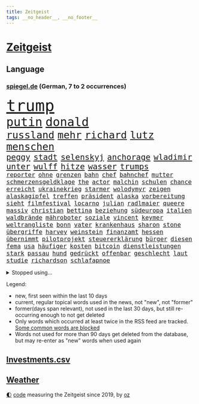 ```yaml
---
title: Zeitgeist
tags: __no_header__, __no_footer__
---
```


# [Zeitgeist](https://oliz.io/zeitgeist/)

## Language

<h3><a href="https://www.spiegel.de" target="_blank">spiegel.de</a> (German, 7 to 2 occurrences)</h3>
<p style="font-family:monospace">
<span style="font-size:32pt"><a href="news_links.html#trump" class="current">trump</a></span>
<br>
<span style="font-size:24pt"><a href="news_links.html#putin" class="current">putin</a></span>
<span style="font-size:24pt"><a href="news_links.html#donald" class="current">donald</a></span>
<br>
<span style="font-size:20pt"><a href="news_links.html#russland" class="current">russland</a></span>
<span style="font-size:20pt"><a href="news_links.html#mehr" class="current">mehr</a></span>
<span style="font-size:20pt"><a href="news_links.html#richard" class="current">richard</a></span>
<span style="font-size:20pt"><a href="news_links.html#lutz" class="current">lutz</a></span>
<span style="font-size:20pt"><a href="news_links.html#menschen" class="current">menschen</a></span>
<br>
<span style="font-size:16pt"><a href="news_links.html#peggy" class="new">peggy</a></span>
<span style="font-size:16pt"><a href="news_links.html#stadt" class="current">stadt</a></span>
<span style="font-size:16pt"><a href="news_links.html#selenskyj" class="current">selenskyj</a></span>
<span style="font-size:16pt"><a href="news_links.html#anchorage" class="new">anchorage</a></span>
<span style="font-size:16pt"><a href="news_links.html#wladimir" class="current">wladimir</a></span>
<span style="font-size:16pt"><a href="news_links.html#unter" class="current">unter</a></span>
<span style="font-size:16pt"><a href="news_links.html#wulff" class="new">wulff</a></span>
<span style="font-size:16pt"><a href="news_links.html#hitze" class="current">hitze</a></span>
<span style="font-size:16pt"><a href="news_links.html#wasser" class="current">wasser</a></span>
<span style="font-size:16pt"><a href="news_links.html#trumps" class="current">trumps</a></span>
<br>
<span style="font-size:12pt"><a href="news_links.html#reporter" class="current">reporter</a></span>
<span style="font-size:12pt"><a href="news_links.html#ohne" class="current">ohne</a></span>
<span style="font-size:12pt"><a href="news_links.html#grenzen" class="current">grenzen</a></span>
<span style="font-size:12pt"><a href="news_links.html#bahn" class="current">bahn</a></span>
<span style="font-size:12pt"><a href="news_links.html#chef" class="current">chef</a></span>
<span style="font-size:12pt"><a href="news_links.html#bahnchef" class="current">bahnchef</a></span>
<span style="font-size:12pt"><a href="news_links.html#mutter" class="current">mutter</a></span>
<span style="font-size:12pt"><a href="news_links.html#schmerzensgeldklage" class="new">schmerzensgeldklage</a></span>
<span style="font-size:12pt"><a href="news_links.html#the" class="current">the</a></span>
<span style="font-size:12pt"><a href="news_links.html#actor" class="new">actor</a></span>
<span style="font-size:12pt"><a href="news_links.html#malchin" class="new">malchin</a></span>
<span style="font-size:12pt"><a href="news_links.html#schulen" class="current">schulen</a></span>
<span style="font-size:12pt"><a href="news_links.html#chance" class="current">chance</a></span>
<span style="font-size:12pt"><a href="news_links.html#erreicht" class="current">erreicht</a></span>
<span style="font-size:12pt"><a href="news_links.html#ukrainekrieg" class="current">ukrainekrieg</a></span>
<span style="font-size:12pt"><a href="news_links.html#starmer" class="current">starmer</a></span>
<span style="font-size:12pt"><a href="news_links.html#wolodymyr" class="current">wolodymyr</a></span>
<span style="font-size:12pt"><a href="news_links.html#zeigen" class="current">zeigen</a></span>
<span style="font-size:12pt"><a href="news_links.html#alaskagipfel" class="new">alaskagipfel</a></span>
<span style="font-size:12pt"><a href="news_links.html#treffen" class="current">treffen</a></span>
<span style="font-size:12pt"><a href="news_links.html#präsident" class="current">präsident</a></span>
<span style="font-size:12pt"><a href="news_links.html#alaska" class="current">alaska</a></span>
<span style="font-size:12pt"><a href="news_links.html#vorbereitung" class="current">vorbereitung</a></span>
<span style="font-size:12pt"><a href="news_links.html#sieht" class="current">sieht</a></span>
<span style="font-size:12pt"><a href="news_links.html#filmfestival" class="new">filmfestival</a></span>
<span style="font-size:12pt"><a href="news_links.html#locarno" class="new">locarno</a></span>
<span style="font-size:12pt"><a href="news_links.html#julian" class="current">julian</a></span>
<span style="font-size:12pt"><a href="news_links.html#radlmaier" class="new">radlmaier</a></span>
<span style="font-size:12pt"><a href="news_links.html#queere" class="current">queere</a></span>
<span style="font-size:12pt"><a href="news_links.html#massiv" class="current">massiv</a></span>
<span style="font-size:12pt"><a href="news_links.html#christian" class="current">christian</a></span>
<span style="font-size:12pt"><a href="news_links.html#bettina" class="new">bettina</a></span>
<span style="font-size:12pt"><a href="news_links.html#beziehung" class="current">beziehung</a></span>
<span style="font-size:12pt"><a href="news_links.html#südeuropa" class="current">südeuropa</a></span>
<span style="font-size:12pt"><a href="news_links.html#italien" class="current">italien</a></span>
<span style="font-size:12pt"><a href="news_links.html#waldbrände" class="current">waldbrände</a></span>
<span style="font-size:12pt"><a href="news_links.html#mähroboter" class="current">mähroboter</a></span>
<span style="font-size:12pt"><a href="news_links.html#soziale" class="current">soziale</a></span>
<span style="font-size:12pt"><a href="news_links.html#vincent" class="current">vincent</a></span>
<span style="font-size:12pt"><a href="news_links.html#keymer" class="current">keymer</a></span>
<span style="font-size:12pt"><a href="news_links.html#weltrangliste" class="current">weltrangliste</a></span>
<span style="font-size:12pt"><a href="news_links.html#bonn" class="current">bonn</a></span>
<span style="font-size:12pt"><a href="news_links.html#vater" class="current">vater</a></span>
<span style="font-size:12pt"><a href="news_links.html#krankenhaus" class="current">krankenhaus</a></span>
<span style="font-size:12pt"><a href="news_links.html#sharon" class="current">sharon</a></span>
<span style="font-size:12pt"><a href="news_links.html#stone" class="current">stone</a></span>
<span style="font-size:12pt"><a href="news_links.html#übergriffe" class="current">übergriffe</a></span>
<span style="font-size:12pt"><a href="news_links.html#harvey" class="current">harvey</a></span>
<span style="font-size:12pt"><a href="news_links.html#weinstein" class="current">weinstein</a></span>
<span style="font-size:12pt"><a href="news_links.html#finanzamt" class="current">finanzamt</a></span>
<span style="font-size:12pt"><a href="news_links.html#hessen" class="current">hessen</a></span>
<span style="font-size:12pt"><a href="news_links.html#übernimmt" class="current">übernimmt</a></span>
<span style="font-size:12pt"><a href="news_links.html#pilotprojekt" class="current">pilotprojekt</a></span>
<span style="font-size:12pt"><a href="news_links.html#steuererklärung" class="current">steuererklärung</a></span>
<span style="font-size:12pt"><a href="news_links.html#bürger" class="current">bürger</a></span>
<span style="font-size:12pt"><a href="news_links.html#diesen" class="current">diesen</a></span>
<span style="font-size:12pt"><a href="news_links.html#fema" class="new">fema</a></span>
<span style="font-size:12pt"><a href="news_links.html#usa" class="current">usa</a></span>
<span style="font-size:12pt"><a href="news_links.html#häufiger" class="current">häufiger</a></span>
<span style="font-size:12pt"><a href="news_links.html#kosten" class="current">kosten</a></span>
<span style="font-size:12pt"><a href="news_links.html#bitcoin" class="current">bitcoin</a></span>
<span style="font-size:12pt"><a href="news_links.html#dienstleistungen" class="current">dienstleistungen</a></span>
<span style="font-size:12pt"><a href="news_links.html#stark" class="current">stark</a></span>
<span style="font-size:12pt"><a href="news_links.html#passau" class="current">passau</a></span>
<span style="font-size:12pt"><a href="news_links.html#hund" class="current">hund</a></span>
<span style="font-size:12pt"><a href="news_links.html#gedrückt" class="new">gedrückt</a></span>
<span style="font-size:12pt"><a href="news_links.html#offenbar" class="current">offenbar</a></span>
<span style="font-size:12pt"><a href="news_links.html#geschlecht" class="current">geschlecht</a></span>
<span style="font-size:12pt"><a href="news_links.html#laut" class="current">laut</a></span>
<span style="font-size:12pt"><a href="news_links.html#studie" class="current">studie</a></span>
<span style="font-size:12pt"><a href="news_links.html#richardson" class="current">richardson</a></span>
<span style="font-size:12pt"><a href="news_links.html#schlafapnoe" class="new">schlafapnoe</a></span>
</p>
<details>
<summary>Stopped using...</summary>
<p class="former" style="font-size:12pt">
leverkusen(1758) arsenal(1756) ausschreitungen(1756) generalsekretär(1756) hört(1756) unabhängige(1756) vfl(1756) bedrohung(1755) lindner(1755) vergewaltigt(1755) bücher(1754) erzielt(1754) kündigte(1753) sturm(1753) zurzeit(1753) österreichische(1753) 24(1752) persönlich(1752) rote(1752) steigenden(1752) volkswagen(1752) niederlage(1751) schießt(1751) tests(1751) coronapandemie(1750) leichen(1750) nationalmannschaft(1750) nummer(1750) san(1750) spanischen(1750) unterstützen(1750) zeichnet(1750) anspruch(1749) bloß(1749) konfrontiert(1749) wichtigste(1749) überlebt(1749) erscheinen(1748) gemeinden(1748) gereist(1748) identifiziert(1748) langer(1748) regime(1748) superstar(1748) wohnhaus(1748) bildung(1747) dienst(1747) geschossen(1747) hieß(1747) kämpfer(1747) radikale(1747) respekt(1747) reißt(1746) tieren(1746) lebte(1745) pariser(1745) verhindert(1745) wies(1745) armut(1744) einzug(1744) großbritanniens(1744) hass(1744) viktor(1744) fußballprofi(1742) polnische(1741) senkt(1741) eigentümer(1740) roten(1740) starker(1740) tausenden(1740) jahrhundert(1739) körperverletzung(1739) türkischen(1739) gesehen(1738) habeck(1738) verschwand(1738) rollen(1737) abgebrochen(1735) distanz(1735) verantwortung(1733) argentinien(1732) mangel(1730) münster(1730) immerhin(1726) real(1726) wind(1726) händler(1724) ringen(1724) holte(1723) gelingen(1722) kräfte(1720) herausforderung(1711) kontert(1708) entspannt(1704) teuren(1702) rakete(1699) rache(1696) milliardär(1639) strecken(1589) rumänien(1569) geehrt(1560) finanziert(1558) banken(1550) fachkräftemangel(1504) seither(1498) truppe(1493) zerstörte(1492) kilogramm(1481) kameras(1443) angestellten(1418) fifa(1418) hierzulande(1398) grünenpolitiker(1382) wichtiges(1378) euländer(1357) dutzenden(1342) schloss(1330) hochzeit(1307) ben(1301) verkündete(1296) ring(1289) krebs(1284) gelöst(1245) ankommt(1229) wiederaufbau(1213) regieren(1185) aufeinander(1175) unterliegt(1171) suchte(1166) kai(1163) galten(1147) andrew(1142) neustart(1133) 16jähriger(1122) weitergehen(1116) revolution(1102) durchs(1088) peru(1070) kriminalität(1044) irland(1037) wählt(1025) ignoriert(1019) zweifeln(1017) verbindungen(975) deutschlandticket(968) nico(963) nannte(940) erfolgreiche(931) springen(921) wand(920) alcaraz(919) verschleppt(906) karin(889) rostock(886) diesjährigen(875) älteren(866) errichten(858) umsetzen(857) drohte(836) staatsbürger(826) getrieben(820) vergeltung(818) kolleginnen(816) seltsame(813) genießen(807) 9(798) auflösung(759) militärisch(737) bewaffnete(734) geflohen(733) islamistische(730) häfen(729) schönste(728) argentiniens(722) dich(718) vertreiben(695) gewechselt(692) besserung(680) strafgerichtshof(671) überraschte(671) einander(667) sportlich(665) teslachef(664) zusammengestoßen(664) 2035(656) 85(652) beteiligung(644) reagierten(642) lustig(635) rafah(635) schlaf(632) attraktiver(631) bereiten(631) empfehlungen(623) ließe(606) tränen(606) kontrolliert(604) bundestagswahl(598) leise(596) simon(589) unwahrscheinlich(587) toni(576) huthis(574) nicole(574) huthimiliz(573) temu(573) rast(559) sendet(558) spannend(558) passagier(556) anhörung(548) rot(544) bestürzt(543) shein(540) inakzeptabel(529) sportlichen(526) kehl(525) historisch(524) sechste(521) klärt(518) 17jähriger(517) schätzt(517) mitspieler(514) lüge(513) mount(513) georg(503) bomben(499) boxen(497) bodo(493) jamal(492) musiala(492) techmilliardär(492) carlsen(485) studien(481) tennisspielerin(480) balkon(479) therapie(479) heimatland(478) fußballbund(475) bereut(467) polizistin(465) technischen(462) weltgrößten(459) relativ(458) rafael(454) erdgas(449) 28jährige(446) 46(446) anlegen(446) verbessert(446) begeisterung(441) gewachsen(440) forschenden(436) rutschen(434) m(430) klimawandels(419) psychologie(416) regierungspartei(416) trümmern(415) einrichtungen(402) vielfalt(397) jemanden(396) spürbar(396) stream(396) enttäuschung(395) 24jähriger(393) unsicher(391) menschlichen(385) auftritten(383) entsprechenden(378) atlantik(376) trauma(376) zugunsten(375) verbracht(374) café(373) feind(372) america(371) bundestags(369) löschen(369) zuversicht(369) samsung(366) behauptete(359) schau(357) sechsten(357) kalifornischen(350) vermeidet(349) grönland(348) kursk(344) abbau(343) liveblog(343) vergangen(341) wolf(341) abgebaut(339) kapital(339) frauenrechte(337) 82(335) gelangt(335) filialen(334) allgemeine(331) parallelen(330) aachen(328) austritt(326) 55(323) verrückte(321) kleinkind(318) sekunde(315) versteckte(315) bruchteil(313) legendären(312) zulässig(312) dunkle(306) pelicot(306) australischen(303) dieter(301) hadert(300) trendsport(298) beschossen(297) aufarbeitung(290) rettungswagen(290) superkraft(289) klimaaktivistin(287) voraussichtlich(287) t(283) führungskräfte(282) gestützt(281) mächtigsten(280) pink(279) göttingen(278) bürgern(274) strafzöllen(274) einflussnahme(272) flutkatastrophe(272) kita(272) pflegeversicherung(272) gemeinsamer(271) gerhard(270) 8(268) beliebter(268) dunkelheit(267) rwe(267) unfällen(267) 37jährige(266) fragwürdigen(266) kliniken(266) pyrotechnik(266) vollkommen(266) ikone(265) wehrpflicht(265) vermieter(262) ausstellung(261) überholen(261) kurden(260) kurdische(259) gerast(256) end(252) gewannen(252) installieren(251) wehtun(249) vermuten(248) antritt(245) antiken(244) brasilianer(241) energiekrise(241) begehrt(238) rubio(238) vergangenes(237) arbeitslos(236) einsatzes(236) wecken(236) konferenz(235) raketenangriffe(235) wohnungsbau(235) besonderer(233) kassen(233) genügend(230) umzingelt(230) löwe(229) schwebt(229) palliativarzt(228) strafgerichtshofs(228) sorgerecht(227) angekündigten(226) rätselhafte(226) 170(225) nervt(225) sprüche(225) günstiges(224) tränengas(224) konkurrent(223) rockband(223) unterschriften(223) aufzugeben(222) faire(222) niederzulegen(221) werner(221) bali(219) wirtschaftsministerium(219) dreh(218) zielte(217) assad(216) praktischen(216) bauern(215) unabhängig(215) abschneiden(214) ted(214) brad(213) dankbar(213) pitt(213) abschaffung(212) feministischen(212) verlockend(212) schwerem(210) staunen(209) vorsorge(209) bulgarien(208) tatverdacht(208) verpflichten(208) übergangsregierung(207) usaußenminister(205) geruch(204) kichatbot(204) veränderung(204) ausreichend(203) gastbeitrag(203) baustellen(202) juristische(201) adler(200) enthalten(200) farage(199) fließt(199) gefährdete(199) nigel(199) verlängern(199) bestens(198) exminister(197) feuerwehrleute(197) cruz(196) drama(195) stoff(195) einführung(194) veränderungen(194) johanna(193) sängers(193) thüringischen(192) w(192) regisseurin(191) überzogen(190) gentleman(189) weltall(189) 6000(187) profifußball(186) erteilen(184) rivale(184) eifel(183) hadern(183) rechtspopulist(183) verhaftung(183) dunkel(181) unglücksursache(181) usamerikanerin(180) gelobt(179) linkenpolitiker(179) preissteigerungen(179) ungültig(179) chile(178) gedenkfeier(177) bischof(176) agent(175) inn(175) misstrauensvotum(175) pädokriminelle(175) spiels(175) gerückt(174) nationalspielerin(174) autismus(173) schaible(173) dar(172) stephan(172) dankt(170) erfreut(170) markiert(170) sterne(170) schusswechsel(169) boomer(168) sand(168) inszenierung(167) pekings(167) trage(167) knieverletzung(166) roy(166) verfügt(166) defensive(165) großaufgebot(163) usamerikanischen(163) verdanken(162) millionenfach(161) sauber(161) zurückweisungen(161) aktuelles(160) lagern(159) liveanalyse(159) wahnsinn(159) überprüfung(157) emotional(156) 70000(155) ekrem(155) lehnen(155) verbrachte(155) zolldrohungen(155) billigware(154) zimmermann(154) darfur(153) krebsdiagnose(153) ramelow(153) bullshit(152) dick(152) schrumpfen(152) löscharbeiten(151) watch(151) vergleiche(150) einfuhr(149) supreme(149) fressen(148) shows(148) ausrichten(147) entfernten(147) legalen(147) parteifreunde(146) gestärkt(145) swinton(145) tilda(145) tribüne(144) professorin(142) schlimme(142) spdpolitikerin(142) erschaffen(141) freigang(140) fällig(140) roboter(140) tücken(140) kredite(139) river(139) riad(138) widerstands(138) zweck(138) anteilnahme(136) kopenhagen(136) oberhaupt(136) prien(136) 71jährige(135) moralische(135) arbeiterpartei(134) bestsellerautorin(134) rostocker(133) zerschlagung(133) lwiw(132) verpflichtungen(132) regierungsbündnis(131) vorliegt(131) regierungskoalition(130) zunutze(130) großbaustelle(129) carlo(128) freundlichkeit(128) gewaltigen(128) wagenknechts(128) überwindet(128) christine(127) linda(127) peppa(127) schwerpunkte(127) wutz(127) schwimmbad(126) bildungsministerin(125) schuf(125) kriegsfall(124) verkauften(124) übersteht(124) bruce(123) gekippt(123) machtmissbrauch(123) sportart(123) technologien(123) anzüge(122) zeitungen(122) erzeugen(121) etat(121) schossen(121) parat(120) schwanger(120) flieht(119) florenz(119) aggressive(118) anfällig(118) wehrmacht(118) schiffs(117) visa(117) aufmerksam(116) lego(116) vertraut(116) vorlage(116) ancelotti(115) fahndung(115) jordan(115) wartezeiten(115) nachhaltigkeit(114) nordfrankreich(114) labor(113) tatverdächtig(113) toskana(113) alexandria(112) gera(112) milliardensumme(112) stocken(112) präsidentschaftskandidaten(111) usexporte(111) jungs(110) nationalfeiertag(110) nukleare(110) unglaublich(110) verglichen(110) c(109) heimliche(109) mitbegründer(109) verleiht(109) verschwundenen(109) zufriedener(109) 160000(108) bewiesen(108) dosis(108) hürde(108) intensiven(108) i̇mamoğlu(108) mitternacht(108) ausgegangen(107) exfrau(107) streeck(107) ernennt(106) gebilligt(106) weltberühmt(105) ansagen(104) bevölkerungsschutz(104) handelskonflikt(104) olympique(104) sichere(104) zunehmen(104) flossen(103) gletscher(103) schmelzen(103) superheld(103) surfen(103) wiesen(103) klang(102) lichtjahre(102) sechsjähriger(102) angeht(101) bieber(101) tätigkeit(101) endspiel(100) schwäbischen(100) ultrarechte(100) völkerrechtler(100) hessens(99) schalten(99) ansprüche(98) europaparlament(98) isar(98) kampfansage(98) nichtbinär(98) bushido(97) expremier(97) palma(97) puppe(97) bernard(96) besitzen(96) thematisiert(96) andré(95) gegenseitig(95) legendäre(95) ligue(95) misstrauen(95) weggefährten(95) zurückschlagen(95) bunker(94) mad(94) quote(94) völkerrechts(94) leistungsfähigkeit(93) sensation(93) ausverkauft(92) bergab(92) menschenleben(92) residenz(92) 110(91) aushalten(91) barbie(91) isst(91) poel(91) rücksichtslosigkeit(91) träumte(91) angezählt(90) girl(90) trinkflasche(90) vereinbarungen(90) zerlegen(90) arm(89) kahl(89) leichtes(89) lästig(89) reisenden(89) schauspielern(89) wikinger(89) bistum(88) niederbayern(88) quereinsteiger(88) simbach(88) stadtbücherei(88) zollverhandlungen(88) entfremdet(87) institute(87) sony(87) verletzungspause(87) witz(87) abgerissen(86) datingprofil(86) duisburger(86) louisa(86) nebenkläger(86) platzt(86) techgiganten(86) akkus(85) eröffnen(85) fassade(85) fit(85) hexe(85) rein(85) beten(84) bibliothek(84) schwiegertochter(84) sohnes(84) sprengte(84) zorn(84) anrufe(83) topfavorit(83) verbleib(83) brustkrebs(82) meldeten(82) pädagogin(82) vorjahressieger(82) 2005(81) 3500(81) angegriffene(81) ussenator(81) 68(80) clips(80) erfahrene(80) geschassten(80) gittern(80) grünenfraktionsvize(80) landesverband(80) lehramtsstudium(80) linienrichter(80) lockte(80) shelton(80) verdeckte(80) zeremonie(80) bibi(79) björn(79) betreffen(78) bundespolizist(78) fremden(78) kurve(78) mitgliedern(78) zöllner(78) 20jährige(77) aggressiver(77) ertrinkt(77) lola(77) mittelmeerküste(77) toxisch(77) meinungen(76) ostchinesischen(76) privates(76) übergriffigen(76) abläuft(75) bedankt(75) bochums(75) dankeschön(75) kindesmissbrauch(75) packt(75) wasserversorgung(75) rückennummer(74) trösten(74) astronomen(73) europäern(73) faltbare(73) jahrzehnt(73) kriegsschiff(73) riechen(73) talente(73) täte(73) vorsprechen(73) 19jährigen(72) abgeleitet(72) angreiferin(72) ausgehungert(72) erklärungen(72) historischem(72) immobilienbesitzer(72) poulsen(72) yussuf(72) 175(71) modi(71) verschwörungserzählungen(71) überprüfen(71) besuchern(70) betrunkenen(70) lakilaki(70) lewotobi(70) durchbrechen(69) religion(69) western(69) überwunden(69) bekanntheit(68) eindrücklich(68) friedensstifter(68) kigeneriertes(68) sprachnachrichten(68) verdankt(68) zuflucht(68) abc(67) ausfall(67) gepflegt(67) hinterfragt(67) jüngster(67) kontaminiertes(67) lästige(67) sang(67) ehrung(66) falschbehauptungen(66) fleiß(66) maischberger(66) platten(66) rettungshubschrauber(66) vereinswechsel(66) vorsätzlich(66) wahrnimmt(66) bohlen(65) deutlichem(65) kivideos(65) landratsamt(65) mehrheitlich(65) atommächte(64) ausweg(64) brückeneinsturz(64) eingezogen(64) flussabwärts(64) gewalttätigen(64) planet(64) schrift(64) sexuellem(64) teamchef(64) till(64) brugger(63) cduinnenminister(63) dachten(63) hazel(63) mohammed(63) verdrängen(63) existenz(62) fußballmannschaft(62) geplagt(62) klingbeils(62) konflikten(62) konto(62) landschaft(62) langjähriger(62) magenkrebs(62) rennfahrer(62) unwürdigen(62) übertrumpft(62) benötigen(61) feueralarm(61) harmonie(61) zeitfahren(61) araghchi(60) kerle(60) remigration(60) sternerestaurant(60) unglaubliche(60) veranstalten(60) welterbestätte(60) betet(59) erfüllt(59) waldstück(59) berlinneukölln(58) bundestagsvizepräsident(58) feingefühl(58) fußballtrainer(58) grenzpolitik(58) iw(58) konzentrieren(58) p(58) polizeikräfte(58) speyer(58) aufgetreten(57) bag(57) bedrohungslage(57) daxkonzern(57) ernährungsunsicherheit(57) sorgerechtsstreit(57) tasche(57) verivox(57) zurückschicken(57) gefangene(56) hochzeitsgäste(56) interaktive(56) irren(56) kiste(56) spiegelbildungsnewsletter(56) starkoch(56) südamerikanischen(56) vicky(56) wutanfälle(56) angespannten(55) beschmiert(55) großkonzerne(55) schwänzen(55) warst(55) wochenbett(55) überspringt(55) ablösen(54) drittstaaten(54) gestochen(54) hits(54) lebensqualität(54) miene(54) schwamm(54) schwimmt(54) sündenböcke(54) verunstaltet(54) dickinson(53) dschihadisten(53) entwürfe(53) spucken(53) zurückweisung(53) 360(52) accessoire(52) brexit(52) entstanden(52) flügel(52) hausbesitzer(52) mehrjähriger(52) nadal(52) nationalistische(52) ausschließlich(51) elektronisches(51) härtetest(51) neutral(51) sauna(51) stießen(51) chelsea(50) fatih(50) olympiasieger(50) spanierinnen(50) überstanden(50) 23jährige(49) afdabgeordneten(49) bomb(49) busters(49) chefermittlerin(49) jessika(49) ohr(49) snow(49) asylsuchende(48) besitzerin(48) durchgeführt(48) elternpaar(48) johan(48) photovoltaik(48) schleuserbande(48) untreue(48) widerstände(48) 1300(47) absicht(47) booten(47) aufschlagen(46) brennpunkt(46) ekstase(46) enttäuschte(46) mitgebracht(46) nationaltorhüterin(46) niedergang(46) zurückweisen(46) ausbrechen(45) ausgiebig(45) gewalttat(45) gewartet(45) herrlich(45) längen(45) mahnung(45) reisfelder(45) vereinbarkeit(45) charmeoffensive(44) euwaren(44) extrainer(44) katastrophengebiet(44) mietpreisbremse(44) primär(44) siegemund(44) abenteuer(43) absurden(43) finanzieller(43) helferich(43) iaea(43) importaufschläge(43) rechtskonservative(43) verschüttet(43) 600000(42) fluglinien(42) kursierten(42) leuchtturms(42) taktieren(42) urananreicherung(42) 2010(41) errichtet(41) mitarbeitende(41) tennisspieler(41) anstelle(40) drogenboss(40) gravierende(40) marseille(40) panzerfäusten(40) schuhen(40) verborgene(40) züchten(40) enttäuschend(39) medizinisches(39) ruhiger(39) sbu(39) sparmaßnahmen(39) stadtwald(39) anzunehmen(38) auftaktspiel(38) deutschlandtickets(38) feminismus(38) ideale(38) iga(38) iron(38) parlamentspräsidentin(38) substanz(38) verkehren(38) zurückfordern(38) świątek(38) anführt(37) digitalsteuer(37) druckmittel(37) lena(37) maskenermittlerin(37) milliardensummen(37) millionenstadt(37) natoostflanke(37) nächstem(37) eruption(36) lokale(36) mühle(36) rentnerinnen(36) subventionen(36) umkehr(36) vermieten(36) alfons(35) empathie(35) innenpolitischen(35) monatlich(35) schuhbeck(35) voneinander(35) weltpolitik(35) ästhetik(35) handle(34) limitiert(34) somaliern(34) stürmt(34) süddeutsche(34) belarussin(33) bundesdrogenbeauftragten(33) strände(33) westukraine(33) erschreckend(32) geert(32) geträumt(32) polnischer(32) wilders(32) india(31) schlammschlacht(31) wirksame(31) afghanische(30) guido(30) maja(30) mitgliedstaaten(30) ngo(30) rollt(30) schädlich(30) generalsanierung(29) piltz(29) taschen(29) tennisstar(29) einwohnern(28) ferne(28) aevor(27) pool(27) unterwandern(27) zuwachs(27) ausfallen(26) israelirankrieg(26) avignon(25) betrügern(25) bundesstaates(25) ehud(25) euabgeordnete(25) rechner(25) schläge(25) verzweiflung(25) work(25) lópez(24) mittels(24) populärsten(24) regenbogenflaggen(24) steuersenkungen(24) todkranken(24) atombehörde(23) drohnenattacken(23) einräumen(23) geldanlage(23) gewaltsame(23) heiße(23) israelirankonflikt(23) schmitz(23) topspielerinnen(23) vorwurfs(23) auswärtiges(22) erstrundenaus(22) krankenschwester(22) unwegsamem(22) vorsichtig(22) badestellen(21) bevorzugt(21) defekt(21) dog(21) ecken(21) gujarat(21) infektionen(21) kohle(21) maskenkäufe(21) unicef(21) betrugsvorwürfe(20) feiernder(20) kuba(20) medizinische(20) bauten(19) berufe(19) carlson(19) frachtschiff(19) lieferte(19) preiserhöhung(19) tucker(19) wundersame(19) damaliger(18) eingangsbereich(18) eiskalt(18) kloster(18) mannheimer(18) neustadt(18) sachbuch(18) schwächung(18) verwandeln(18) westens(18) caren(17) steigender(17) stromsteuer(17) transport(17) verfassungswidrig(17) alhilal(16) juror(16) medizintechnik(16) 2031(15) auslieferung(15) betteln(15) dunham(15) krieger(15) much(15) schwimmbädern(15) sprang(15) too(15) usangriff(15) usluftschläge(15) verspäten(15) wales(15) auslandssenders(14) befürwortet(14) dynamik(14) innenpolitik(14) kopfhörer(14) musikalischen(14) defekts(13) herrschen(13) invasive(13) zuwanderern(13) österreicherin(13) 42(12) gesessen(12) kindererziehung(12) prorussische(12) schleichenden(12) schlimmsten(12) tiktoker(12) touren(12) urlaubsreise(12) ausbrüche(11) bedrohe(11) etappen(11) kombinieren(11) prozessauftakt(11) turnieren(11) unipräsident(11)
</p>
</details>
<p>Legend:
<ul>
<li><span class="new">new</span>, first seen within the last 10 days</li>
<li><span class="current">current</span>, regular topical words used in the news, not "new", not "former"</li>
<li><span class="former">former(days span relevant)</span>, not used in the last 30 days, but still re-occurring enough to not get deleted</li>
<li>Only words which occurred at least twice in the RSS feed are tracked. <a href="language/filters.py">Some common words are blocked</a></li>
<li>Words not used for more than 90 days get deleted from the database, but may re-enter as "new" words when used again</li>
</ul>
</p>

## [Investments](investments.html)[.csv](investments.csv)

## [Weather](weather.html)

<footer>
<a href="javascript:toggleTheme()" class="nav">🌓</a>
<a href="https://github.com/ooz/zeitgeist">code</a> measuring the Zeitgeist since 2019, by <a href="https://oliz.io">oz</a>
</footer>
